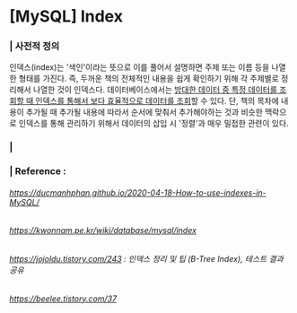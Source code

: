 # [MySQL] Index

### | 사전적 정의 

인덱스(index)는 '색인'이라는 뜻으로 이를 풀어서 설명하면 주제 또는 이름 등을 나열한 형태를 가진다. 즉, 두꺼운 책의 전체적인 내용을 쉽게 확인하기 위해 각 주제별로 정리해서 나열한 것이 인덱스다. 데이터베이스에서는 <u>방대한 데이터 중 특정 데이터를 조회할 때 인덱스를 통해서 보다 효율적으로 데이터를 조회</u>할 수 있다. 단, 책의 목차에 내용이 추가될 때 추가될 내용에 따라서 순서에 맞춰서 추가해야하는 것과 비슷한 맥락으로 인덱스를 통해 관리하기 위해서 데이터의 삽입 시 '정렬'과 매우 밀접한 관련이 있다. 

### | 









### | Reference : 

###### https://ducmanhphan.github.io/2020-04-18-How-to-use-indexes-in-MySQL/

###### https://kwonnam.pe.kr/wiki/database/mysql/index 

###### https://jojoldu.tistory.com/243 : 인덱스 정리 및 팁 (B-Tree Index), 테스트 결과 공유

###### https://beelee.tistory.com/37

